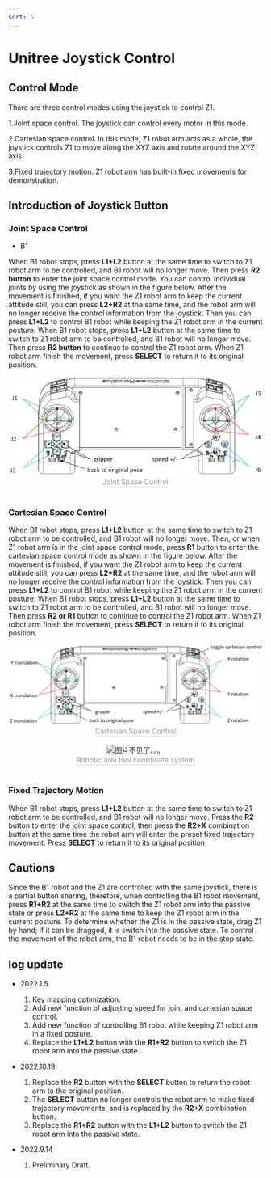```yaml
---
sort: 5
---
```


# Unitree Joystick Control

## Control Mode

There are three control modes using the joystick to control Z1.

1.Joint space control. The joystick can control every motor in this mode.

2.Cartesian space control. In this mode, Z1 robot arm acts as a whole, the joystick controls Z1 to move along the XYZ axis and rotate around the XYZ axis.

3.Fixed trajectory motion. Z1 robot arm has built-in fixed movements for demonstration.

## Introduction of Joystick Button

### Joint Space Control

+ B1

When B1 robot stops, press **L1+L2** button at the same time to switch to Z1 robot arm to be controlled, and B1 robot will no longer move. Then press **R2 button** to enter the joint space control mode. You can control individual joints by using the joystick as shown in the figure below. After the movement is finished, if you want the Z1 robot arm to keep the current attitude still, you can press **L2+R2** at the same time, and the robot arm will no longer receive the control information from the joystick. Then you can press **L1+L2** to control B1 robot while keeping the Z1 robot arm in the current posture. When B1 robot stops, press **L1+L2** button at the same time to switch to Z1 robot arm to be controlled, and B1 robot will no longer move. Then press **R2 button** to continue to control the Z1 robot arm. When Z1 robot arm finish the movement, press **SELECT** to return it to its original position. 


<center>
<img src="../img/joystick_joint contrOl.png" style="zoom:100%" alt=" 图片不见了。。。 "/>
<br>
<div style="color:orange; border-bottom: 0.1px solid #d9d9d9;
display: inline-block;
color: #999;
padding: 1px;">Joint Space Control</div>
</center>
<br>

### Cartesian Space Control

When B1 robot stops, press **L1+L2** button at the same time to switch to Z1 robot arm to be controlled, and B1 robot will no longer move. Then, or when Z1 robot arm is in the joint space control mode, press **R1** button to enter the cartesian space control mode as shown in the figure below. After the movement is finished, if you want the Z1 robot arm to keep the current attitude still, you can press **L2+R2** at the same time, and the robot arm will no longer receive the control information from the joystick. Then you can press **L1+L2** to control B1 robot while keeping the Z1 robot arm in the current posture. When B1 robot stops, press **L1+L2** button at the same time to switch to Z1 robot arm to be controlled, and B1 robot will no longer move. Then press **R2 or R1** button to continue to control the Z1 robot arm. When Z1 robot arm finish the movement, press **SELECT** to return it to its original position. 

<center>
<img src="../img/joystick_cartesian controL.png" style="zoom:100%" alt=" 图片不见了。。。 "/>
<br>
<div style="color:orange; border-bottom: 0.1px solid #d9d9d9;
display: inline-block;
color: #999;
padding: 1px;">Cartesian Space Control</div>
</center>
<br>

<center>
<img src="../img/cartesian_example.jpg" style="zoom:100%" alt=" 图片不见了。。。 "/>
<br>
<div style="color:orange; border-bottom: 0.1px solid #d9d9d9;
display: inline-block;
color: #999;
padding: 1px;">Robotic arm tool coordinate system</div>
</center>
<br>

### Fixed Trajectory Motion

When B1 robot stops, press **L1+L2** button at the same time to switch to Z1 robot arm to be controlled, and B1 robot will no longer move. Press the **R2** button to enter the joint space control, then press the **R2+X** combination button at the same time the robot arm will enter the preset fixed trajectory movement. Press **SELECT** to return it to its original position. 

## Cautions

Since the B1 robot and the Z1 are controlled with the same joystick, there is a partial button sharing, therefore, when controlling the B1 robot movement, press **R1+R2** at the same time to switch the Z1 robot arm into the passive state or press **L2+R2** at the same time to keep the Z1 robot arm in the current posture. To determine whether the Z1 is in the passive state, drag Z1 by hand; if it can be dragged, it is switch into the passive state. To control the movement of the robot arm, the B1 robot needs to be in the stop state.

## log update

+ 2022.1.5

    1. Key mapping optimization.
    2. Add new function of adjusting speed for joint and cartesian space control.
    3. Add new function of controlling B1 robot while keeping Z1 robot arm in a fixed posture.
    4. Replace the **L1+L2** button with the **R1+R2** button to switch the Z1 robot arm into the passive state.

+ 2022.10.19

    1. Replace the **R2** button with the **SELECT** button to return the robot arm to the original position.
    2. The **SELECT** button no longer controls the robot arm to make fixed trajectory movements, and is replaced by the **R2+X** combination button.
    3. Replace the **R1+R2** button with the **L1+L2** button to switch the Z1 robot arm into the passive state.

+ 2022.9.14

    1. Preliminary Draft.
